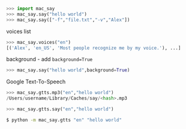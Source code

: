 ```python
>>> import mac_say
>>> mac_say.say("hello world")
>>> mac_say.say(["-f","file.txt","-v","Alex"])
```

voices list
```python
>>> mac_say.voices("en")
[('Alex', 'en_US', 'Most people recognize me by my voice.'), ...]
```

background - add `background=True`
```python
>>> mac_say.say("hello world",background=True)
```

Google Text-To-Speech
```python
>>> mac_say.gtts.mp3("en","hello world")
/Users/username/Library/Caches/say/<hash>.mp3

>>> mac_say.gtts.say("en","hello world")
```

```bash
$ python -m mac_say.gtts "en" "hello world"
```
